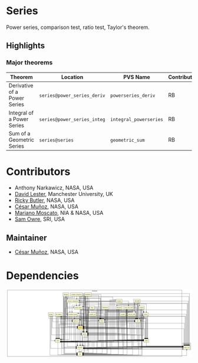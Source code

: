 # Series

Power series, comparison test, ratio test, Taylor's theorem.

## Highlights

### Major theorems

| Theorem | Location | PVS Name | Contributors |
| --- | --- | --- | --- |
|Derivative of a Power Series |`series@power_series_deriv`|`powerseries_deriv`|RB |
|Integral of a Power Series |`series@power_series_integ`|`integral_powerseries`|RB |
|Sum of a Geometric Series |`series@series`|`geometric_sum`| RB |

# Contributors
* Anthony Narkawicz, NASA, USA
* [David Lester](http://apt.cs.man.ac.uk/people/dlester), Manchester University, UK
* [Ricky Butler](http://shemesh.larc.nasa.gov/people/rwb), NASA, USA
* [César Muñoz](http://shemesh.larc.nasa.gov/people/cam), NASA, USA
* [Mariano Moscato](https://www.nianet.org/directory/research-staff/mariano-moscato/), NIA & NASA, USA
* [Sam Owre](http://www.csl.sri.com/users/owre), SRI, USA

## Maintainer
* [César Muñoz](http://shemesh.larc.nasa.gov/people/cam), NASA, USA

# Dependencies
![dependency graph](./series.svg "Dependency Graph")
